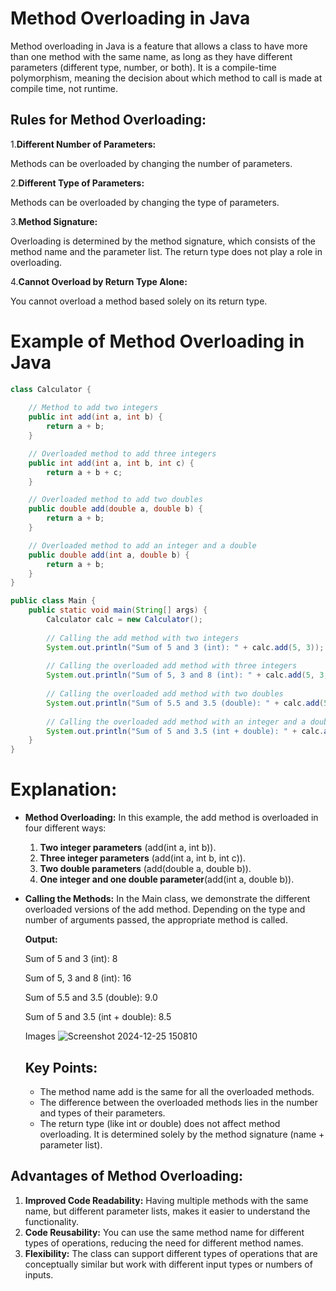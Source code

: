 # Method Overloading in Java

Method overloading in Java is a feature that allows a class to have more than one method with the same name, as long as they have different parameters (different type, number, or both). It is a compile-time
polymorphism, meaning the decision about which method to call is made at compile time, not runtime.

## Rules for Method Overloading:

1.**Different Number of Parameters:**

Methods can be overloaded by changing the number of parameters.

2.**Different Type of Parameters:** 

Methods can be overloaded by changing the type of parameters.

3.**Method Signature:** 

Overloading is determined by the method signature, which consists of the method name and the parameter list. The return type does not play a role in overloading.

4.**Cannot Overload by Return Type Alone:**

You cannot overload a method based solely on its return type.

# Example of Method Overloading in Java
```java
class Calculator {
    
    // Method to add two integers
    public int add(int a, int b) {
        return a + b;
    }

    // Overloaded method to add three integers
    public int add(int a, int b, int c) {
        return a + b + c;
    }

    // Overloaded method to add two doubles
    public double add(double a, double b) {
        return a + b;
    }

    // Overloaded method to add an integer and a double
    public double add(int a, double b) {
        return a + b;
    }
}

public class Main {
    public static void main(String[] args) {
        Calculator calc = new Calculator();
        
        // Calling the add method with two integers
        System.out.println("Sum of 5 and 3 (int): " + calc.add(5, 3));
        
        // Calling the overloaded add method with three integers
        System.out.println("Sum of 5, 3 and 8 (int): " + calc.add(5, 3, 8));
        
        // Calling the overloaded add method with two doubles
        System.out.println("Sum of 5.5 and 3.5 (double): " + calc.add(5.5, 3.5));
        
        // Calling the overloaded add method with an integer and a double
        System.out.println("Sum of 5 and 3.5 (int + double): " + calc.add(5, 3.5));
    }
}
```
# Explanation:
- **Method Overloading:** In this example, the add method is overloaded in four different ways:
  1. **Two integer parameters** (add(int a, int b)).
  2. **Three integer parameters** (add(int a, int b, int c)).
  3. **Two double parameters** (add(double a, double b)).
  4. **One integer and one double parameter**(add(int a, double b)).
- **Calling the Methods:**
   In the Main class, we demonstrate the different overloaded versions of the add method. Depending on the type and number of arguments passed, the appropriate method is called.

  **Output:**

  Sum of 5 and 3 (int): 8

  Sum of 5, 3 and 8 (int): 16

  Sum of 5.5 and 3.5 (double): 9.0

  Sum of 5 and 3.5 (int + double): 8.5

  Images
  ![Screenshot 2024-12-25 150810](https://github.com/user-attachments/assets/06a5d5e9-6427-4134-a3ca-cdb3d80832ed)


  ## Key Points:
    - The method name add is the same for all the overloaded methods.
    - The difference between the overloaded methods lies in the number and types of their parameters.
    - The return type (like int or double) does not affect method overloading. It is determined solely by the method signature (name + parameter list).

## Advantages of Method Overloading:
   1. **Improved Code Readability:** Having multiple methods with the same name, but different parameter lists, makes it easier to understand the functionality.
   2. **Code Reusability:** You can use the same method name for different types of operations, reducing the need for different method names.
   3. **Flexibility:** The class can support different types of operations that are conceptually similar but work with different input types or numbers of inputs.
      






